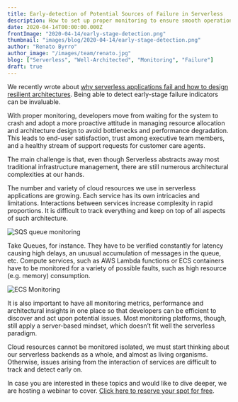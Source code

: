 ```yaml
---
title: Early-detection of Potential Sources of Failure in Serverless
description: How to set up proper monitoring to ensure smooth operations and quality for applications running in production
date: 2020-04-14T00:00:00.000Z
frontImage: "2020-04-14/early-stage-detection.png"
thumbnail: "images/blog/2020-04-14/early-stage-detection.png"
author: "Renato Byrro"
author_image: "/images/team/renato.jpg"
blog: ["Serverless", "Well-Architected", "Monitoring", "Failure"]
draft: true
---
```


We recently wrote about [why serverless applications fail and how to design resilient architectures](https://dashbird.io/blog/why-serverless-apps-fail-and-how-to-design-resilient-architectures/). Being able to detect early-stage failure indicators can be invaluable.

With proper monitoring, developers move from waiting for the system to crash and adopt a more proactive attitude in managing resource allocation and architecture design to avoid bottlenecks and performance degradation. This leads to end-user satisfaction, trust among executive team members, and a healthy stream of support requests for customer care agents.

The main challenge is that, even though Serverless abstracts away most traditional infrastructure management, there are still numerous architectural complexities at our hands.

The number and variety of cloud resources we use in serverless applications are growing. Each service has its own intricacies and limitations. Interactions between services increase complexity in rapid proportions. It is difficult to track everything and keep on top of all aspects of such architecture.

![SQS queue monitoring](images/blog/2020-04-14/early-detection-failure-queue-delay-insights.png "SQS queue monitoring")


Take Queues, for instance. They have to be verified constantly for latency causing high delays, an unusual accumulation of messages in the queue, etc. Compute services, such as AWS Lambda functions or ECS containers have to be monitored for a variety of possible faults, such as high resource (e.g. memory) consumption.

![ECS Monitoring](images/blog/2020-04-14/early-detection-failure-ecs-high-memory-insights.png "ECS Monitoring")


It is also important to have all monitoring metrics, performance and architectural insights in one place so that developers can be efficient to discover and act upon potential issues. Most monitoring platforms, though, still apply a server-based mindset, which doesn’t fit well the serverless paradigm.

Cloud resources cannot be monitored isolated, we must start thinking about our serverless backends as a whole, and almost as living organisms. Otherwise, issues arising from the interaction of services are difficult to track and detect early on.

In case you are interested in these topics and would like to dive deeper, we are hosting a webinar to cover. [Click here to reserve your spot for free](https://zoom.us/webinar/register/8015867838556/WN_GsUbkv7pQdqL9Og6f9IlVA).
